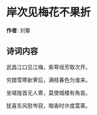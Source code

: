 # 岸次见梅花不果折

**作者**: 刘摰

## 诗词内容

武昌江口见江梅，紫萼瑶芳取次开。

穷腊雪寒新霁后，满枝春色为谁来。

坐嗟陇首无人寄，莫使城楼有角哀。

犹喜东风慰岑寂，暗香时许度蒿莱。

